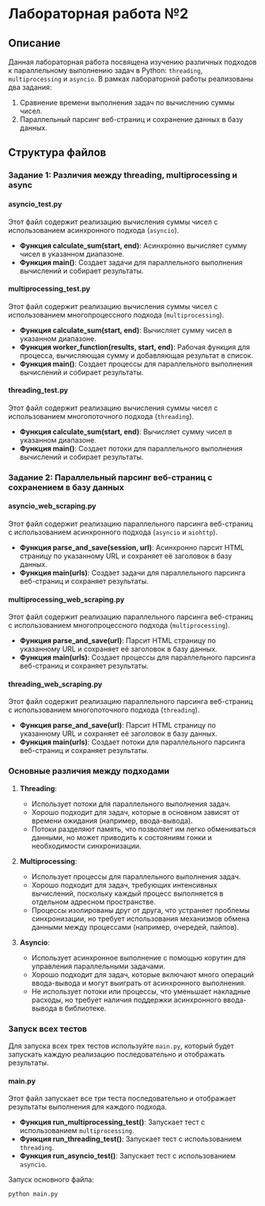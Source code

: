 # Лабораторная работа №2

## Описание

Данная лабораторная работа посвящена изучению различных подходов к параллельному выполнению задач в Python: `threading`, `multiprocessing` и `asyncio`. В рамках лабораторной работы реализованы два задания:
1. Сравнение времени выполнения задач по вычислению суммы чисел.
2. Параллельный парсинг веб-страниц и сохранение данных в базу данных.

## Структура файлов

### Задание 1: Различия между threading, multiprocessing и async

#### asyncio_test.py
Этот файл содержит реализацию вычисления суммы чисел с использованием асинхронного подхода (`asyncio`).

- **Функция calculate_sum(start, end)**: Асинхронно вычисляет сумму чисел в указанном диапазоне.
- **Функция main()**: Создает задачи для параллельного выполнения вычислений и собирает результаты.

#### multiprocessing_test.py
Этот файл содержит реализацию вычисления суммы чисел с использованием многопроцессного подхода (`multiprocessing`).

- **Функция calculate_sum(start, end)**: Вычисляет сумму чисел в указанном диапазоне.
- **Функция worker_function(results, start, end)**: Рабочая функция для процесса, вычисляющая сумму и добавляющая результат в список.
- **Функция main()**: Создает процессы для параллельного выполнения вычислений и собирает результаты.

#### threading_test.py
Этот файл содержит реализацию вычисления суммы чисел с использованием многопоточного подхода (`threading`).

- **Функция calculate_sum(start, end)**: Вычисляет сумму чисел в указанном диапазоне.
- **Функция main()**: Создает потоки для параллельного выполнения вычислений и собирает результаты.

### Задание 2: Параллельный парсинг веб-страниц с сохранением в базу данных

#### asyncio_web_scraping.py
Этот файл содержит реализацию параллельного парсинга веб-страниц с использованием асинхронного подхода (`asyncio` и `aiohttp`).

- **Функция parse_and_save(session, url)**: Асинхронно парсит HTML страницу по указанному URL и сохраняет её заголовок в базу данных.
- **Функция main(urls)**: Создает задачи для параллельного парсинга веб-страниц и сохраняет результаты.

#### multiprocessing_web_scraping.py
Этот файл содержит реализацию параллельного парсинга веб-страниц с использованием многопроцессного подхода (`multiprocessing`).

- **Функция parse_and_save(url)**: Парсит HTML страницу по указанному URL и сохраняет её заголовок в базу данных.
- **Функция main(urls)**: Создает процессы для параллельного парсинга веб-страниц и сохраняет результаты.

#### threading_web_scraping.py
Этот файл содержит реализацию параллельного парсинга веб-страниц с использованием многопоточного подхода (`threading`).

- **Функция parse_and_save(url)**: Парсит HTML страницу по указанному URL и сохраняет её заголовок в базу данных.
- **Функция main(urls)**: Создает потоки для параллельного парсинга веб-страниц и сохраняет результаты.

### Основные различия между подходами

1. **Threading**:
    - Использует потоки для параллельного выполнения задач.
    - Хорошо подходит для задач, которые в основном зависят от времени ожидания (например, ввода-вывода).
    - Потоки разделяют память, что позволяет им легко обмениваться данными, но может приводить к состояниям гонки и необходимости синхронизации.

2. **Multiprocessing**:
    - Использует процессы для параллельного выполнения задач.
    - Хорошо подходит для задач, требующих интенсивных вычислений, поскольку каждый процесс выполняется в отдельном адресном пространстве.
    - Процессы изолированы друг от друга, что устраняет проблемы синхронизации, но требует использования механизмов обмена данными между процессами (например, очередей, пайпов).

3. **Asyncio**:
    - Использует асинхронное выполнение с помощью корутин для управления параллельными задачами.
    - Хорошо подходит для задач, которые включают много операций ввода-вывода и могут выиграть от асинхронного выполнения.
    - Не использует потоки или процессы, что уменьшает накладные расходы, но требует наличия поддержки асинхронного ввода-вывода в библиотеке.

### Запуск всех тестов

Для запуска всех трех тестов используйте `main.py`, который будет запускать каждую реализацию последовательно и отображать результаты.

#### main.py

Этот файл запускает все три теста последовательно и отображает результаты выполнения для каждого подхода.

- **Функция run_multiprocessing_test()**: Запускает тест с использованием `multiprocessing`.
- **Функция run_threading_test()**: Запускает тест с использованием `threading`.
- **Функция run_asyncio_test()**: Запускает тест с использованием `asyncio`.

Запуск основного файла:
```bash
python main.py
